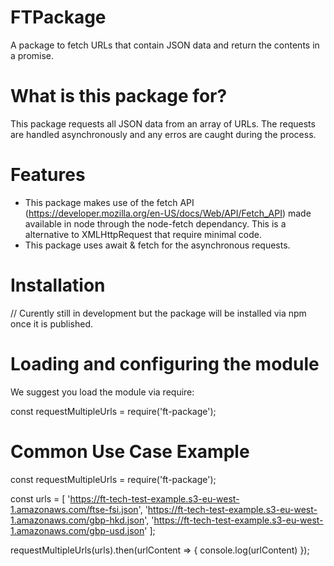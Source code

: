 # FTPackage
A package to fetch URLs that contain JSON data and return the contents in a promise.

# What is this package for?

This package requests all JSON data from an array of URLs. The requests are handled asynchronously and any erros are caught during the process.

# Features
- This package makes use of the fetch API (https://developer.mozilla.org/en-US/docs/Web/API/Fetch_API) made available in node through the node-fetch dependancy. This is a alternative to XMLHttpRequest that require minimal code.
- This package uses await & fetch for the asynchronous requests.

# Installation
 // Curently still in development but the package will be installed via npm once it is published.

# Loading and configuring the module
We suggest you load the module via require:

const requestMultipleUrls = require('ft-package');

# Common Use Case Example

const requestMultipleUrls = require('ft-package');

const urls = [
'https://ft-tech-test-example.s3-eu-west-1.amazonaws.com/ftse-fsi.json',
'https://ft-tech-test-example.s3-eu-west-1.amazonaws.com/gbp-hkd.json',
'https://ft-tech-test-example.s3-eu-west-1.amazonaws.com/gbp-usd.json'
];

requestMultipleUrls(urls).then(urlContent => {
    console.log(urlContent)
    });
